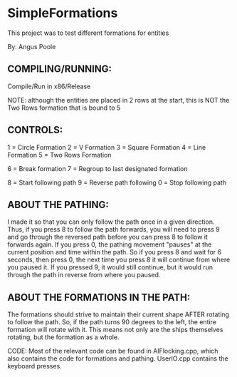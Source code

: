 # SimpleFormations
This project was to test different formations for entities

By: Angus Poole

## COMPILING/RUNNING:
Compile/Run in x86/Release

NOTE: although the entities are placed in 2 rows at the start, this is NOT the Two Rows formation that is bound to 5

## CONTROLS:
1 = Circle Formation
2 = V Formation
3 = Square Formation
4 = Line Formation
5 = Two Rows Formation

6 = Break formation
7 = Regroup to last designated formation

8 = Start following path
9 = Reverse path following
0 = Stop following path


## ABOUT THE PATHING: 
I made it so that you can only follow the path once in a given direction. Thus, if you press 8 to follow the path forwards, you will need to press 9 and go through the reversed path before you can press 8 to follow it forwards again. 
If you press 0, the pathing movement "pauses" at the current position and time within the path. So if you press 8 and wait for 6 seconds, then press 0, the next time you press 8 it will continue from where you paused it. If you pressed 9, it would still continue, but it would run through the path in reverse
from where you paused.

## ABOUT THE FORMATIONS IN THE PATH:
The formations should strive to maintain their current shape AFTER rotating to follow the path.
So, if the path turns 90 degrees to the left, the entire formation will rotate with it.
This means not only are the ships themselves rotating, but the formation as a whole.


CODE:
Most of the relevant code can be found in AIFlocking.cpp, which also contains the code for formations and pathing.
UserIO.cpp contains the keyboard presses.